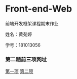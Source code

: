 # Front-end-Web
前端开发框架课程期末作业

姓名：黄苑婷

学号：181013056

### 第二题前三项网址

[第一项](http://49.235.226.17/show/index.html#/)
[第二项](http://49.235.226.17/#/card)
